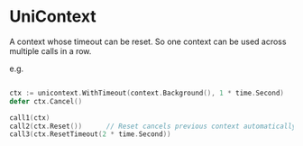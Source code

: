# UniContext

A context whose timeout can be reset. So one context can be used across multiple calls in a row.

e.g.

```go

ctx := unicontext.WithTimeout(context.Background(), 1 * time.Second)
defer ctx.Cancel()

call1(ctx)
call2(ctx.Reset())      // Reset cancels previous context automatically and return a new context
call3(ctx.ResetTimeout(2 * time.Second))

```